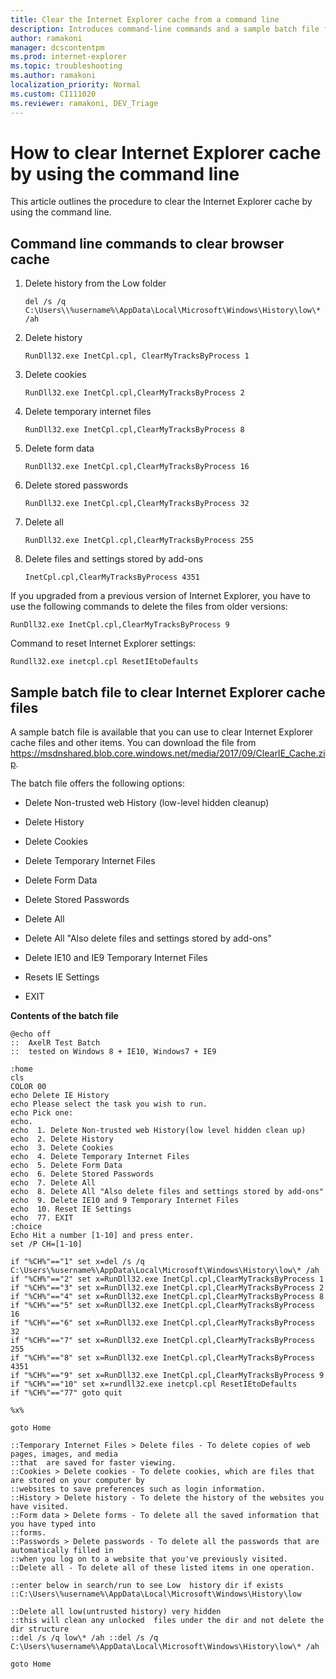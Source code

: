 ```yaml
---
title: Clear the Internet Explorer cache from a command line
description: Introduces command-line commands and a sample batch file for clearing the IE cache.
author: ramakoni
manager: dcscontentpm
ms.prod: internet-explorer
ms.topic: troubleshooting 
ms.author: ramakoni
localization_priority: Normal
ms.custom: CI111020
ms.reviewer: ramakoni, DEV_Triage
---
```

# How to clear Internet Explorer cache by using the command line

This article outlines the procedure to clear the Internet Explorer cache by using the command line.

## Command line commands to clear browser cache

1. Delete history from the Low folder

   `del /s /q C:\Users\\%username%\AppData\Local\Microsoft\Windows\History\low\* /ah`

2. Delete history
   
   `RunDll32.exe InetCpl.cpl, ClearMyTracksByProcess 1`

3. Delete cookies
   
   `RunDll32.exe InetCpl.cpl,ClearMyTracksByProcess 2`

4. Delete temporary internet files
   
   `RunDll32.exe InetCpl.cpl,ClearMyTracksByProcess 8`

5. Delete form data
   
   `RunDll32.exe InetCpl.cpl,ClearMyTracksByProcess 16`

6. Delete stored passwords
   
   `RunDll32.exe InetCpl.cpl,ClearMyTracksByProcess 32`

7. Delete all

   `RunDll32.exe InetCpl.cpl,ClearMyTracksByProcess 255`

8. Delete files and settings stored by add-ons
   
   `InetCpl.cpl,ClearMyTracksByProcess 4351`

If you upgraded from a previous version of Internet Explorer, you have to use the following commands to delete the files from older versions:

`RunDll32.exe InetCpl.cpl,ClearMyTracksByProcess 9`  

Command to reset Internet Explorer settings: 

`Rundll32.exe inetcpl.cpl ResetIEtoDefaults`

## Sample batch file to clear Internet Explorer cache files

A sample batch file is available that you can use to clear Internet Explorer cache files and other items. You can download the file from https://msdnshared.blob.core.windows.net/media/2017/09/ClearIE_Cache.zip.

The batch file offers the following options:

- Delete Non-trusted web History (low-level hidden cleanup) 

- Delete History 

- Delete Cookies 

- Delete Temporary Internet Files 

- Delete Form Data 

- Delete Stored Passwords 

- Delete All 

- Delete All "Also delete files and settings stored by add-ons"

- Delete IE10 and IE9 Temporary Internet Files

- Resets IE Settings

- EXIT

**Contents of the batch file**

```console
@echo off
::  AxelR Test Batch
::  tested on Windows 8 + IE10, Windows7 + IE9

:home
cls
COLOR 00
echo Delete IE History
echo Please select the task you wish to run.
echo Pick one: 
echo.
echo  1. Delete Non-trusted web History(low level hidden clean up) 
echo  2. Delete History 
echo  3. Delete Cookies 
echo  4. Delete Temporary Internet Files 
echo  5. Delete Form Data 
echo  6. Delete Stored Passwords 
echo  7. Delete All 
echo  8. Delete All "Also delete files and settings stored by add-ons"
echo  9. Delete IE10 and 9 Temporary Internet Files
echo  10. Reset IE Settings
echo  77. EXIT
:choice
Echo Hit a number [1-10] and press enter. 
set /P CH=[1-10]

if "%CH%"=="1" set x=del /s /q C:\Users\%username%\AppData\Local\Microsoft\Windows\History\low\* /ah 
if "%CH%"=="2" set x=RunDll32.exe InetCpl.cpl,ClearMyTracksByProcess 1 
if "%CH%"=="3" set x=RunDll32.exe InetCpl.cpl,ClearMyTracksByProcess 2 
if "%CH%"=="4" set x=RunDll32.exe InetCpl.cpl,ClearMyTracksByProcess 8 
if "%CH%"=="5" set x=RunDll32.exe InetCpl.cpl,ClearMyTracksByProcess 16 
if "%CH%"=="6" set x=RunDll32.exe InetCpl.cpl,ClearMyTracksByProcess 32 
if "%CH%"=="7" set x=RunDll32.exe InetCpl.cpl,ClearMyTracksByProcess 255 
if "%CH%"=="8" set x=RunDll32.exe InetCpl.cpl,ClearMyTracksByProcess 4351 
if "%CH%"=="9" set x=RunDll32.exe InetCpl.cpl,ClearMyTracksByProcess 9  
if "%CH%"=="10" set x=rundll32.exe inetcpl.cpl ResetIEtoDefaults
if "%CH%"=="77" goto quit

%x%

goto Home

::Temporary Internet Files > Delete files - To delete copies of web pages, images, and media 
::that  are saved for faster viewing.
::Cookies > Delete cookies - To delete cookies, which are files that are stored on your computer by 
::websites to save preferences such as login information.
::History > Delete history - To delete the history of the websites you have visited.
::Form data > Delete forms - To delete all the saved information that you have typed into 
::forms.
::Passwords > Delete passwords - To delete all the passwords that are automatically filled in 
::when you log on to a website that you've previously visited.
::Delete all - To delete all of these listed items in one operation.

::enter below in search/run to see Low  history dir if exists
::C:\Users\%username%\AppData\Local\Microsoft\Windows\History\low

::Delete all low(untrusted history) very hidden 
::this will clean any unlocked  files under the dir and not delete the dir structure 
::del /s /q low\* /ah ::del /s /q C:\Users\%username%\AppData\Local\Microsoft\Windows\History\low\* /ah

goto Home
```